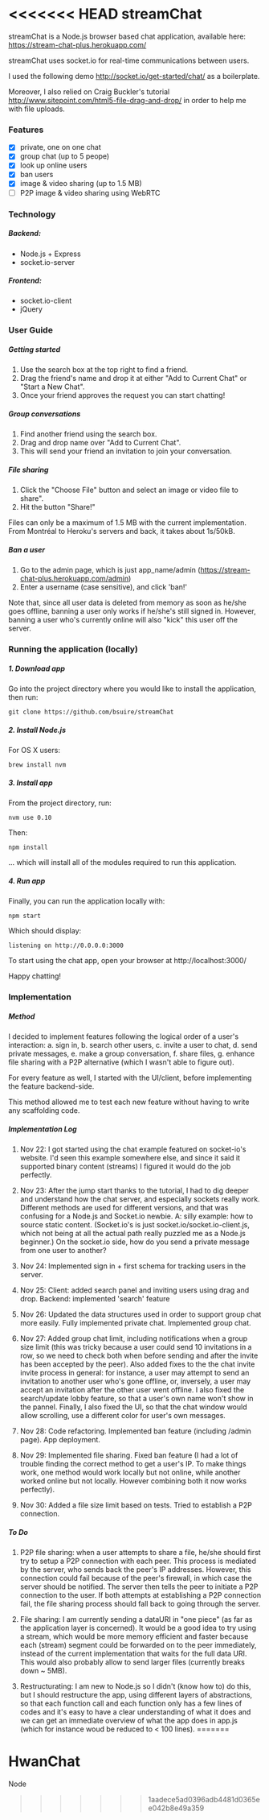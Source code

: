 <<<<<<< HEAD
streamChat
==========

streamChat is a Node.js browser based chat application, available here: https://stream-chat-plus.herokuapp.com/

streamChat uses socket.io for real-time communications between users.

I used the following demo http://socket.io/get-started/chat/ as a boilerplate.

Moreover, I also relied on Craig Buckler's tutorial http://www.sitepoint.com/html5-file-drag-and-drop/ in order to help me with file uploads.


### Features
 - [x] private, one on one chat
 - [x] group chat (up to 5 peope)
 - [x] look up online users
 - [x] ban users
 - [x] image & video sharing (up to 1.5 MB)
 - [ ] P2P image & video sharing using WebRTC

### Technology

##### Backend:
  - Node.js + Express
  - socket.io-server
  
##### Frontend:
  - socket.io-client
  - jQuery

### User Guide

##### Getting started

1. Use the search box at the top right to find a friend.
2. Drag the friend's name and drop it at either "Add to Current Chat" or "Start a New Chat".
3. Once your friend approves the request you can start chatting!

##### Group conversations

1. Find another friend using the search box.
2. Drag and drop name over "Add to Current Chat".
3. This will send your friend an invitation to join your conversation.
 
##### File sharing

1. Click the "Choose File" button and select an image or video file to share".
2. Hit the button "Share!"

Files can only be a maximum of 1.5 MB with the current implementation.
From Montréal to Heroku's servers and back, it takes about 1s/50kB.

##### Ban a user

1. Go to the admin page, which is just app_name/admin (https://stream-chat-plus.herokuapp.com/admin)
2. Enter a username (case sensitive), and click 'ban!'

Note that, since all user data is deleted from memory as soon as he/she goes offline, banning a user only works if he/she's still signed in. However, banning a user who's currently online will also "kick" this user off the server.



### Running the application (locally)

##### 1. Download app

Go into the project directory where you would like to install the application, then run:
```
git clone https://github.com/bsuire/streamChat
```

##### 2. Install Node.js

For OS X users:
```
brew install nvm
```

##### 3. Install app

From the project directory, run:
```
nvm use 0.10
```
Then:

```
npm install
```
... which will install all of the modules required to run this application.

##### 4. Run app

Finally, you can run the application locally with:
```
npm start
```
Which should display:
```
listening on http://0.0.0.0:3000
```
To start using the chat app, open your browser at http://localhost:3000/

Happy chatting!

### Implementation 

##### Method

I decided to implement features following the logical order of a user's interaction: a. sign in, b. search other users, c. invite a user to chat, d. send private messages, e. make a group conversation, f. share files, g. enhance file sharing with a P2P alternative (which I wasn't able to figure out).

For every feature as well, I started with the UI/client, before implementing the feature backend-side.

This method allowed me to test each new feature without having to write any scaffolding code.


##### Implementation Log

1. Nov 22: I got started using the chat example featured on socket-io's website. I'd seen this example somewhere else, and since it said it supported binary content (streams) I figured it would do the job perfectly.

2. Nov 23: After the jump start thanks to the tutorial, I had to dig deeper and understand how the chat server, and especially sockets really work. Different methods are used for different versions, and that was confusing for a Node.js and Socket.io newbie. A: silly example: how to source static content. (Socket.io's is just socket.io/socket.io-client.js, which not being at all the actual path really puzzled me as a Node.js beginner.) On the socket.io side, how do you send a private message from one user to another?

3. Nov 24: Implemented sign in + first schema for tracking users in the server.

4. Nov 25: Client: added search panel and inviting users using drag and drop. Backend: implemented 'search' feature

5. Nov 26: Updated the data structures used in order to support group chat more easily. Fully implemented private chat. Implemented group chat.

6. Nov 27: Added group chat limit, including notifications when a group size limit (this was tricky because a user could send 10 invitations in a row, so we need to check both when before sending and after the invite has been accepted by the peer). Also added fixes to the the chat invite invite process in general: for instance, a user may attempt to send an invitation to another user who's gone offline, or, inversely, a user may accept an invitation after the other user went offline. I also fixed the search/update lobby feature, so that a user's own name won't show in the pannel. Finally, I also fixed the UI, so that the chat window would allow scrolling, use a different color for user's own messages.

7. Nov 28: Code refactoring. Implemented ban feature (including /admin page). App deployment.

8. Nov 29: Implemented file sharing. Fixed ban feature (I had a lot of trouble finding the correct method to get a user's IP. To make things work, one method would work locally but not online, while another worked online but not locally. However combining both it now works perfectly).  

9. Nov 30: Added a file size limit based on tests. Tried to establish a P2P connection.


##### To Do

1. P2P file sharing: when a user attempts to share a file, he/she should first try to setup a P2P connection with each peer. This process is mediated by the server, who sends back the peer's IP addresses. However, this connection could fail because of the peer's firewall, in which case the server should be notified. The server then tells the peer to initiate a P2P connection to the user. If both attempts at establishing a P2P connection fail, the file sharing process should fall back to going through the server.

2. File sharing: I am currently sending a dataURI in "one piece" (as far as the application layer is concerned). It would be a good idea to try using a stream, which would be more memory efficient and faster because each (stream) segment could be forwarded on to the peer immediately, instead of the current implementation that waits for the full data URI. This would also probably allow to send larger files (currently breaks down ~ 5MB).

3. Restructurating: I am new to Node.js so I didn't (know how to) do this, but I should restructure the app, using different layers of abstractions, so that each function call and each function only has a few lines of codes and it's easy to have a clear understanding of what it does and we can get an immediate overview of what the app does in app.js (which for instance woud be reduced to < 100 lines).
=======
# HwanChat
Node
>>>>>>> 1aadece5ad0396adb4481d0365ee042b8e49a359
